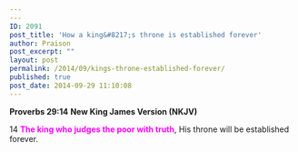 ```yaml
---
---
ID: 2091
post_title: 'How a king&#8217;s throne is established forever'
author: Praison
post_excerpt: ""
layout: post
permalink: /2014/09/kings-throne-established-forever/
published: true
post_date: 2014-09-29 11:10:08
---
```

<strong>Proverbs 29:14</strong>
<strong> New King James Version (NKJV)</strong>

14 <span style="color: #ff00ff;"><strong>The king who judges the poor with truth</strong></span>,
His throne will be established forever.
